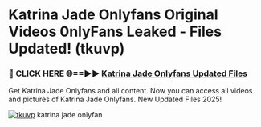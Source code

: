 # Katrina Jade Onlyfans Original Videos 0nlyFans Leaked - Files Updated! (tkuvp)

<h3>🔴 CLICK HERE 🌐==►► <a href="https://tinyurl.com/4seja8ks" rel="nofollow">Katrina Jade Onlyfans Updated Files</a></h3>

Get Katrina Jade Onlyfans and all content. Now you can access all videos and pictures of Katrina Jade Onlyfans. New Updated Files 2025!

[![tkuvp](https://i.imgur.com/EWjZXRe.gif)](https://tinyurl.com/4seja8ks)
katrina jade onlyfan